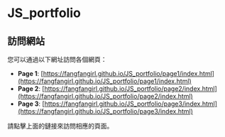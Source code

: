 # JS_portfolio

## 訪問網站

您可以通過以下網址訪問各個網頁：

- **Page 1**: [https://fangfangirl.github.io/JS_portfolio/page1/index.html](https://fangfangirl.github.io/JS_portfolio/page1/index.html)
- **Page 2**: [https://fangfangirl.github.io/JS_portfolio/page2/index.html](https://fangfangirl.github.io/JS_portfolio/page2/index.html)
- **Page 3**: [https://fangfangirl.github.io/JS_portfolio/page3/index.html](https://fangfangirl.github.io/JS_portfolio/page3/index.html)

請點擊上面的鏈接來訪問相應的頁面。
